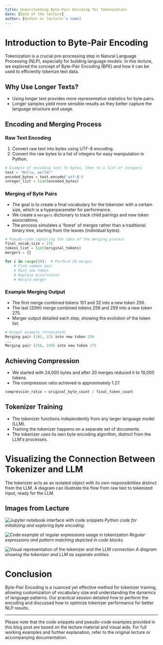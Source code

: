 ```yaml
---
title: Understanding Byte-Pair Encoding for Tokenization
date: [Date of the lecture]
author: [Author or lecturer's name]
---
```


# Introduction to Byte-Pair Encoding

Tokenization is a crucial pre-processing step in Natural Language Processing (NLP), especially for building language models. In this lecture, we explored the concept of Byte-Pair Encoding (BPE) and how it can be used to efficiently tokenize text data.

## Why Use Longer Texts?

- Using longer text provides more representative statistics for byte pairs.
- Longer samples yield more sensible results as they better capture the language structure and usage.

## Encoding and Merging Process

### Raw Text Encoding

1. Convert raw text into bytes using UTF-8 encoding.
2. Convert the raw bytes to a list of integers for easy manipulation in Python.

```python
# Example of encoding text to bytes, then to a list of integers
text = "Hello, world!"
encoded_bytes = text.encode('utf-8')
integer_list = list(encoded_bytes)
```

### Merging of Byte Pairs

- The goal is to create a final vocabulary for the tokenizer with a certain size, which is a hyperparameter for performance.
- We create a `mergers` dictionary to track child pairings and new token associations.
- The process simulates a 'forest' of merges rather than a traditional binary tree, starting from the leaves (individual bytes).

```python
# Pseudo-code capturing the idea of the merging process
final_vocab_size = 276
tokens_list = list(original_tokens)
mergers = {}

for i in range(20):  # Perform 20 merges
    # Find common pair
    # Mint new token
    # Replace occurrences
    # Record merger
```

### Example Merging Output

- The first merge combined tokens 101 and 32 into a new token 256.
- The last (20th) merge combined tokens 256 and 259 into a new token 275.
- Merger output detailed each step, showing the evolution of the token list.

```python
# Output example (truncated)
Merging pair (101, 32) into new token 256
...
Merging pair (256, 259) into new token 275
```

## Achieving Compression

- We started with 24,000 bytes and after 20 merges reduced it to 19,000 tokens.
- The compression ratio achieved is approximately 1.27.

```python
compression_ratio = original_byte_count / final_token_count
```

## Tokenizer Training

- The tokenizer functions independently from any larger language model (LLM).
- Training the tokenizer happens on a separate set of documents.
- The tokenizer uses its own byte encoding algorithm, distinct from the LLM's processes.

# Visualizing the Connection Between Tokenizer and LLM

The tokenizer acts as an isolated object with its own responsibilities distinct from the LLM. A diagram can illustrate the flow from raw text to tokenized input, ready for the LLM.

## Images from Lecture

![Jupyter notebook interface with code snippets](attachment:image1.jpg)
*Python code for initializing and exploring byte encoding.*

![Code example of regular expressions usage in tokenization](attachment:image2.jpg)
*Regular expressions and pattern matching depicted in code blocks.*

![Visual representation of the tokenizer and the LLM connection](attachment:image3.jpg)
*A diagram showing the tokenizer and LLM as separate entities.*

# Conclusion

Byte-Pair Encoding is a nuanced yet effective method for tokenizer training, allowing customization of vocabulary size and understanding the dynamics of language patterns. Our practical session detailed how to perform the encoding and discussed how to optimize tokenizer performance for better NLP results.

---

Please note that the code snippets and pseudo-code examples provided in this blog post are based on the lecture material and visual aids. For full working examples and further explanation, refer to the original lecture or accompanying documentation.